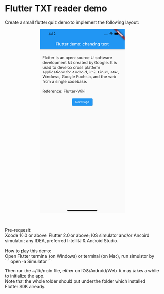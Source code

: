 # Flutter TXT reader demo

Create a small flutter quiz demo to implement the following layout:
<br>
<p align="center">
<img src= "https://github.com/cravenbrave/Flutter_Changing_Text_Demo/blob/ef77810bd290e1707b801854a340c7c464063007/Simulator%20Screen%20Shot%20-%20iPhone%2012%20Pro%20Max%20-%202021-08-12%20at%2016.12.37.png" height="600" align="middle"/>
  </p>
  <br/>
  
<br/>
Pre-requesit:<br/>
Xcode 10.0 or above; Flutter 2.0 or above; IOS simulator and/or Andoird simulator; any IDEA, preferred IntellitJ & Android Studio.
<br/><br/>
How to play this demo:<br/>
Open Flutter terminal (on Windows) or terminal (on Mac), run simulator by
```
open -a Simulator
```

Then run the ~/lib/main file, either on IOS/Android/Web. It may takes a while to initialize the app.
<br/>
Note that the whole folder should put under the folder which installed Flutter SDK already.
<br/><br/>


